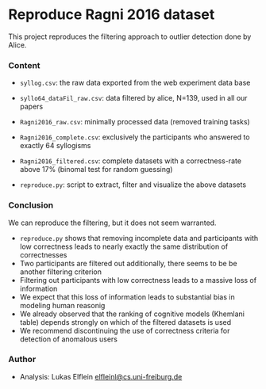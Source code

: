 # Reproduce Ragni 2016 dataset
This project reproduces the filtering approach to outlier detection done by Alice.

### Content
* `syllog.csv`: the raw data exported from the web experiment data base
* `syllo64_dataFil_raw.csv`: data filtered by alice, N=139, used in all our papers

* `Ragni2016_raw.csv`: minimally processed data (removed training tasks)
* `Ragni2016_complete.csv`: exclusively the participants who answered to exactly 64 syllogisms
* `Ragni2016_filtered.csv`: complete datasets with a correctness-rate above 17% (binomal test for random guessing)

* `reproduce.py`: script to extract, filter and visualize the above datasets

### Conclusion
We can reproduce the filtering, but it does not seem warranted.
* `reproduce.py` shows that removing incomplete data and participants with low correctness leads to nearly exactly the same distribution of correctnesses
* Two participants are filtered out additionally, there seems to be be  another filtering criterion
* Filtering out participants with low correctness leads to a massive loss of information
* We expect that this loss of information leads to substantial bias in modeling human reasonig
* We already observed that the ranking of cognitive models (Khemlani table) depends strongly on which of the filtered datasets is used
* We recommend discontinuing the use of correctness criteria for detection of anomalous users

### Author
* Analysis: Lukas Elflein <elfleinl@cs.uni-freiburg.de>
